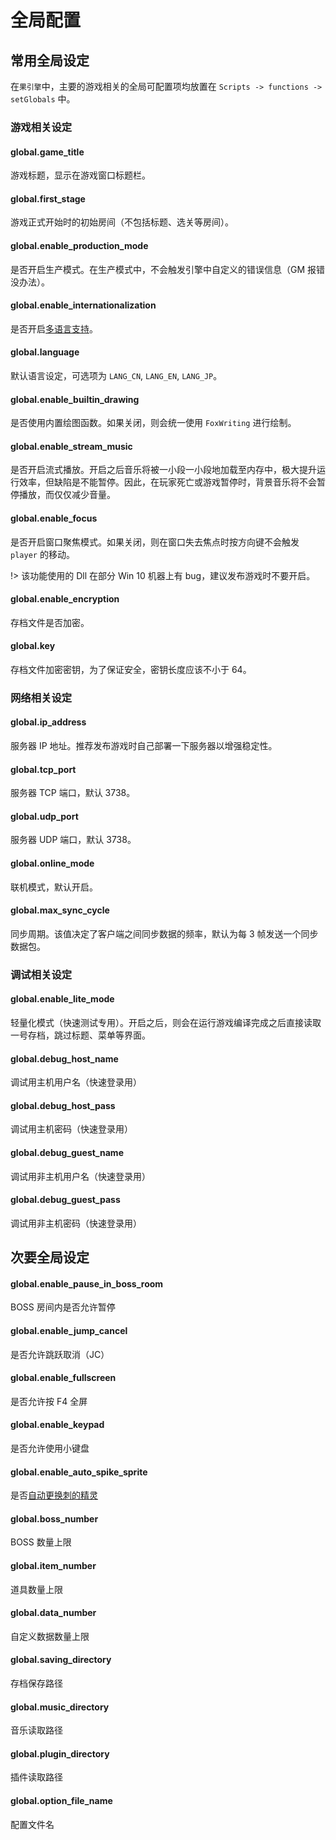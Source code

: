# 全局配置

## 常用全局设定

在`果引擎`中，主要的游戏相关的全局可配置项均放置在 `Scripts -> functions -> setGlobals` 中。

### 游戏相关设定

#### global.game_title

游戏标题，显示在游戏窗口标题栏。

#### global.first_stage

游戏正式开始时的初始房间（不包括标题、选关等房间）。

#### global.enable_production_mode

是否开启生产模式。在生产模式中，不会触发引擎中自定义的错误信息（GM 报错没办法）。

#### global.enable_internationalization

是否开启[多语言支持](i18n.md)。

#### global.language

默认语言设定，可选项为 `LANG_CN`, `LANG_EN`, `LANG_JP`。

#### global.enable_builtin_drawing

是否使用内置绘图函数。如果关闭，则会统一使用 `FoxWriting` 进行绘制。

#### global.enable_stream_music

是否开启流式播放。开启之后音乐将被一小段一小段地加载至内存中，极大提升运行效率，但缺陷是不能暂停。因此，在玩家死亡或游戏暂停时，背景音乐将不会暂停播放，而仅仅减少音量。

#### global.enable_focus

是否开启窗口聚焦模式。如果关闭，则在窗口失去焦点时按方向键不会触发 `player` 的移动。

!> 该功能使用的 Dll 在部分 Win 10 机器上有 bug，建议发布游戏时不要开启。

#### global.enable_encryption

存档文件是否加密。

#### global.key

存档文件加密密钥，为了保证安全，密钥长度应该不小于 64。

### 网络相关设定

#### global.ip_address

服务器 IP 地址。推荐发布游戏时自己部署一下服务器以增强稳定性。

#### global.tcp_port

服务器 TCP 端口，默认 3738。

#### global.udp_port

服务器 UDP 端口，默认 3738。

#### global.online_mode

联机模式，默认开启。

#### global.max_sync_cycle

同步周期。该值决定了客户端之间同步数据的频率，默认为每 3 帧发送一个同步数据包。

### 调试相关设定

#### global.enable_lite_mode

轻量化模式（快速测试专用）。开启之后，则会在运行游戏编译完成之后直接读取一号存档，跳过标题、菜单等界面。

#### global.debug_host_name

调试用主机用户名（快速登录用）

#### global.debug_host_pass

调试用主机密码（快速登录用）

#### global.debug_guest_name

调试用非主机用户名（快速登录用）

#### global.debug_guest_pass

调试用非主机密码（快速登录用）

## 次要全局设定

#### global.enable_pause_in_boss_room

BOSS 房间内是否允许暂停

#### global.enable_jump_cancel

是否允许跳跃取消（JC）

#### global.enable_fullscreen

是否允许按 F4 全屏

#### global.enable_keypad

是否允许使用小键盘

#### global.enable_auto_spike_sprite

是否[自动更换刺的精灵](autosprite.md)

#### global.boss_number

BOSS 数量上限

#### global.item_number

道具数量上限

#### global.data_number

自定义数据数量上限

#### global.saving_directory

存档保存路径

#### global.music_directory

音乐读取路径

#### global.plugin_directory

插件读取路径

#### global.option_file_name

配置文件名
